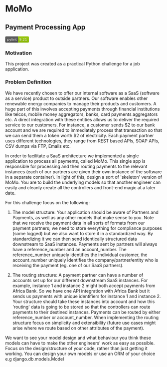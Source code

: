 # MoMo 
## Payment Processing App
<svg xmlns="http://www.w3.org/2000/svg" xmlns:xlink="http://www.w3.org/1999/xlink" width="76" height="20"><linearGradient id="b" x2="0" y2="100%"><stop offset="0" stop-color="#bbb" stop-opacity=".1"/><stop offset="1" stop-opacity=".1"/></linearGradient><clipPath id="a"><rect width="76" height="20" rx="3" fill="#fff"/></clipPath><g clip-path="url(#a)"><path fill="#555" d="M0 0h41v20H0z"/><path fill="#97CA00" d="M41 0h35v20H41z"/><path fill="url(#b)" d="M0 0h76v20H0z"/></g><g fill="#fff" text-anchor="middle" font-family="DejaVu Sans,Verdana,Geneva,sans-serif" font-size="110"><text x="215" y="150" fill="#010101" fill-opacity=".3" transform="scale(.1)" textLength="310">pylint</text><text x="215" y="140" transform="scale(.1)" textLength="310">pylint</text><text x="575" y="150" fill="#010101" fill-opacity=".3" transform="scale(.1)" textLength="250">9.21</text><text x="575" y="140" transform="scale(.1)" textLength="250">9.21</text></g> </svg>
### Motivation
This project was created as a practical Python challenge for a job application.

### Problem Definition

We have recently chosen to offer our internal software as a SaaS (software as a service) product to outside partners. Our software enables other renewable energy companies to manage their products and customers. A huge part of this involves accepting payments through financial institutions like telcos, mobile money aggregators, banks, card payments aggregators etc. A direct integration with these entities allows us to deliver the required service to our customers. For instance, a customer sends $2 to our bank account and we are required to immediately process that transaction so that we can send them a token worth $2 of electricity. Each payment partner uses different technologies, they range from REST based APIs, SOAP APIs, CSV dumps via FTP, Emails etc.

In order to facilitate a SaaS architecture we implemented a single application to process all payments, called MoMo. This single app is responsible for processing and then routing payments to the relevant instances (each of our partners are given their own instance of the software in a separate container).
In light of this, design a sort of 'skeleton' version of MoMo. You are to build the underlying models so that another engineer can easily and cleanly create all the controllers and front-end magic at a later date.

For this challenge focus on the following:

1. The model structure: Your application should be aware of Partners and Payments, as well as any other models that make sense to you. Note that we receive the payment data in all sorts of formats from our payment partners; we need to store everything for compliance purposes (some logged) but we also want to store it in a standardized way. By standardizing it we can then send identically structured data downstream to SaaS instances. Payments sent by partners will always have a reference_number and an account_number. The reference_number uniquely identifies the individual customer, the account_number uniquely identifies the company/partner/entity who is receiving the payment (eg. one of our SaaS partners).

2. The routing structure: A payment partner can have a number of accounts set up for our different downstream SaaS instances. For example, instance 1 and instance 2 might both accept payments from Africa Bank. So we have one API integration with Africa Bank but it sends us payments with unique identifiers for instance 1 and instance 2. Your structure should take these instances into account and how this 'routing' data is going to be stored so that the controllers can route payments to their destined instances. Payments can be routed by either reference_number or account_number. When implementing the routing structure focus on simplicity and extensibility (future use cases might arise where we route based on other attributes of the payment).

We want to see your model design and what behaviour you think these models can have to make the other engineers' work as easy as possible. Focus on the design/structure of your code, rather than just getting it working. You can design your own models or use an ORM of your choice e.g django.db.models.Model
